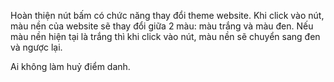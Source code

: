 Hoàn thiện nút bấm có chức năng thay đổi theme website. Khi click vào nút, màu nền của website sẽ thay đổi giữa 2 màu: màu trắng và màu đen. Nếu màu nền hiện tại là trắng thì khi click vào nút, màu nền sẽ chuyển sang đen và ngược lại.

Ai không làm huỷ điểm danh.
